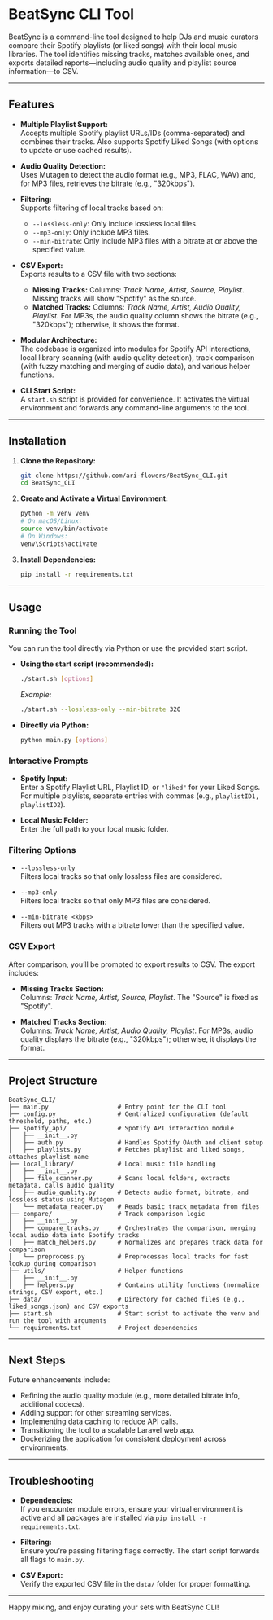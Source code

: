 # BeatSync CLI Tool

BeatSync is a command-line tool designed to help DJs and music curators compare their Spotify playlists (or liked songs) with their local music libraries. The tool identifies missing tracks, matches available ones, and exports detailed reports—including audio quality and playlist source information—to CSV.

---

## Features

- **Multiple Playlist Support:**  
  Accepts multiple Spotify playlist URLs/IDs (comma-separated) and combines their tracks. Also supports Spotify Liked Songs (with options to update or use cached results).

- **Audio Quality Detection:**  
  Uses Mutagen to detect the audio format (e.g., MP3, FLAC, WAV) and, for MP3 files, retrieves the bitrate (e.g., "320kbps").

- **Filtering:**  
  Supports filtering of local tracks based on:
  - `--lossless-only`: Only include lossless local files.
  - `--mp3-only`: Only include MP3 files.
  - `--min-bitrate`: Only include MP3 files with a bitrate at or above the specified value.

- **CSV Export:**  
  Exports results to a CSV file with two sections:
  - **Missing Tracks:** Columns: *Track Name, Artist, Source, Playlist*. Missing tracks will show "Spotify" as the source.
  - **Matched Tracks:** Columns: *Track Name, Artist, Audio Quality, Playlist*. For MP3s, the audio quality column shows the bitrate (e.g., "320kbps"); otherwise, it shows the format.

- **Modular Architecture:**  
  The codebase is organized into modules for Spotify API interactions, local library scanning (with audio quality detection), track comparison (with fuzzy matching and merging of audio data), and various helper functions.

- **CLI Start Script:**  
  A `start.sh` script is provided for convenience. It activates the virtual environment and forwards any command-line arguments to the tool.

---

## Installation

1. **Clone the Repository:**
   ```bash
   git clone https://github.com/ari-flowers/BeatSync_CLI.git
   cd BeatSync_CLI
   ```

2. **Create and Activate a Virtual Environment:**
   ```bash
   python -m venv venv
   # On macOS/Linux:
   source venv/bin/activate
   # On Windows:
   venv\Scripts\activate
   ```

3. **Install Dependencies:**
   ```bash
   pip install -r requirements.txt
   ```

---

## Usage

### Running the Tool

You can run the tool directly via Python or use the provided start script.

- **Using the start script (recommended):**
  ```bash
  ./start.sh [options]
  ```
  *Example:*
  ```bash
  ./start.sh --lossless-only --min-bitrate 320
  ```

- **Directly via Python:**
  ```bash
  python main.py [options]
  ```

### Interactive Prompts

- **Spotify Input:**  
  Enter a Spotify Playlist URL, Playlist ID, or `"liked"` for your Liked Songs.  
  For multiple playlists, separate entries with commas (e.g., `playlistID1, playlistID2`).

- **Local Music Folder:**  
  Enter the full path to your local music folder.

### Filtering Options

- `--lossless-only`  
  Filters local tracks so that only lossless files are considered.

- `--mp3-only`  
  Filters local tracks so that only MP3 files are considered.

- `--min-bitrate <kbps>`  
  Filters out MP3 tracks with a bitrate lower than the specified value.

### CSV Export

After comparison, you’ll be prompted to export results to CSV. The export includes:

- **Missing Tracks Section:**  
  Columns: *Track Name, Artist, Source, Playlist*. The "Source" is fixed as "Spotify".

- **Matched Tracks Section:**  
  Columns: *Track Name, Artist, Audio Quality, Playlist*. For MP3s, audio quality displays the bitrate (e.g., "320kbps"); otherwise, it displays the format.

---

## Project Structure

```
BeatSync_CLI/
├── main.py                   # Entry point for the CLI tool
├── config.py                 # Centralized configuration (default threshold, paths, etc.)
├── spotify_api/              # Spotify API interaction module
│   ├── __init__.py
│   ├── auth.py               # Handles Spotify OAuth and client setup
│   ├── playlists.py          # Fetches playlist and liked songs, attaches playlist name
├── local_library/            # Local music file handling
│   ├── __init__.py
│   ├── file_scanner.py       # Scans local folders, extracts metadata, calls audio quality
│   ├── audio_quality.py      # Detects audio format, bitrate, and lossless status using Mutagen
│   └── metadata_reader.py    # Reads basic track metadata from files
├── compare/                  # Track comparison logic
│   ├── __init__.py
│   ├── compare_tracks.py     # Orchestrates the comparison, merging local audio data into Spotify tracks
│   ├── match_helpers.py      # Normalizes and prepares track data for comparison
│   └── preprocess.py         # Preprocesses local tracks for fast lookup during comparison
├── utils/                    # Helper functions
│   ├── __init__.py
│   ├── helpers.py            # Contains utility functions (normalize strings, CSV export, etc.)
├── data/                     # Directory for cached files (e.g., liked_songs.json) and CSV exports
├── start.sh                  # Start script to activate the venv and run the tool with arguments
└── requirements.txt          # Project dependencies
```

---

## Next Steps

Future enhancements include:
- Refining the audio quality module (e.g., more detailed bitrate info, additional codecs).
- Adding support for other streaming services.
- Implementing data caching to reduce API calls.
- Transitioning the tool to a scalable Laravel web app.
- Dockerizing the application for consistent deployment across environments.

---

## Troubleshooting

- **Dependencies:**  
  If you encounter module errors, ensure your virtual environment is active and all packages are installed via `pip install -r requirements.txt`.

- **Filtering:**  
  Ensure you’re passing filtering flags correctly. The start script forwards all flags to `main.py`.

- **CSV Export:**  
  Verify the exported CSV file in the `data/` folder for proper formatting.

---

Happy mixing, and enjoy curating your sets with BeatSync CLI!